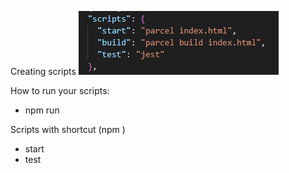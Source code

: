 Creating scripts
![scripts-for-start-and-build](image.png)

How to run your scripts:
- npm run <script-name>

Scripts with shortcut (npm <script-name>)
- start
- test